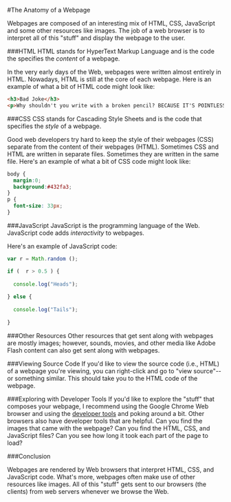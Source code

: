 #The Anatomy of a Webpage

Webpages are composed of an interesting mix of HTML, CSS, JavaScript and some other resources like images. The job of a web browser is to interpret all of this "stuff" and display the webpage to the user.

###HTML
HTML stands for HyperText Markup Language and is the code the specifies the *content* of a webpage.

In the very early days of the Web, webpages were written almost entirely in HTML. Nowadays, HTML is still at the core of each webpage. Here is an example of what a bit of HTML code might look like:

```html
<h3>Bad Joke</h3>
<p>Why shouldn't you write with a broken pencil? BECAUSE IT'S POINTLESS!</p>
```

###CSS
CSS stands for Cascading Style Sheets and is the code that specifies the *style* of a webpage.

Good web developers try hard to keep the style of their webpages (CSS) separate from the content of their webpages (HTML). Sometimes CSS and HTML are written in separate files. Sometimes they are written in the same file. Here's an example of what a bit of CSS code might look like:

```css
body {
  margin:0;
  background:#432fa3;
}
p {
  font-size: 33px;
}
```

###JavaScript
JavaScript is the programming language of the Web. JavaScript code adds *interactivity* to webpages.

Here's an example of JavaScript code:

```javascript
var r = Math.random ();

if (  r > 0.5 ) {
  
  console.log("Heads");
  
} else {
  
  console.log("Tails");
  
}
```

###Other Resources
Other resources that get sent along with webpages are mostly images; however, sounds, movies, and other media like Adobe Flash content can also get sent along with webpages.

###Viewing Source Code
If you'd like to view the source code (i.e., HTML) of a webpage you're viewing, you can right-click and go to "view source"--or something similar. This should take you to the HTML code of the webpage.

###Exploring with Developer Tools
If you'd like to explore the "stuff" that composes your webpage, I recommend using the Google Chrome Web browser and using the [developer tools](https://developers.google.com/chrome-developer-tools/docs/overview) and poking around a bit. Other browsers also have developer tools that are helpful. Can you find the images that came with the webpage? Can you find the HTML, CSS, and JavaScript files? Can you see how long it took each part of the page to load?

###Conclusion

Webpages are rendered by Web browsers that interpret HTML, CSS, and JavaScript code. What's more, webpages often make use of other resources like images. All of this "stuff" gets sent to our browsers (the clients) from web servers whenever we browse the Web.
